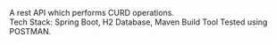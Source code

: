 A rest API which performs CURD operations.  
Tech Stack:
Spring Boot, H2 Database, Maven Build Tool
Tested using POSTMAN.
